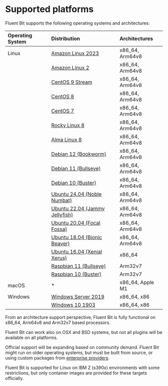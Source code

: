 # Supported platforms

Fluent Bit supports the following operating systems and architectures:

| Operating System | Distribution | Architectures |
| :--- | :--- | :--- |
| Linux | [Amazon Linux 2023](linux/amazon-linux.md) | x86_64, Arm64v8 |
|  | [Amazon Linux 2](linux/amazon-linux.md) | x86_64, Arm64v8 |
|  | [CentOS 9 Stream](linux/redhat-centos.md) | x86_64, Arm64v8 |
|  | [CentOS 8](linux/redhat-centos.md) | x86_64, Arm64v8 |
|  | [CentOS 7](linux/redhat-centos.md) | x86_64, Arm64v8 |
|  | [Rocky Linux 8](linux/redhat-centos.md) | x86_64, Arm64v8 |
|  | [Alma Linux 8](linux/redhat-centos.md) | x86_64, Arm64v8 |
|  | [Debian 12 (Bookworm)](linux/debian.md) | x86_64, Arm64v8 |
|  | [Debian 11 (Bullseye)](linux/debian.md) | x86_64, Arm64v8 |
|  | [Debian 10 (Buster)](linux/debian.md) | x86_64, Arm64v8 |
|  | [Ubuntu 24.04 (Noble Numbat)](linux/ubuntu.md) | x86_64, Arm64v8 |
|  | [Ubuntu 22.04 (Jammy Jellyfish)](linux/ubuntu.md) | x86_64, Arm64v8 |
|  | [Ubuntu 20.04 (Focal Fossa)](linux/ubuntu.md) | x86_64, Arm64v8 |
|  | [Ubuntu 18.04 (Bionic Beaver)](linux/ubuntu.md) | x86_64, Arm64v8 |
|  | [Ubuntu 16.04 (Xenial Xerus)](linux/ubuntu.md) | x86_64 |
|  | [Raspbian 11 (Bullseye)](linux/raspbian-raspberry-pi.md) | Arm32v7 |
|  | [Raspbian 10 (Buster)](linux/raspbian-raspberry-pi.md) | Arm32v7 |
| macOS | * | x86_64, Apple M1 |
| Windows | [Windows Server 2019](windows.md) | x86_64, x86 |
|  | [Windows 10 1903](windows.md) | x86_64, x86 |

From an architecture support perspective, Fluent Bit is fully functional on x86_64,
Arm64v8 and Arm32v7 based processors.

Fluent Bit can work also on OSX and BSD systems, but not all plugins will be
available on all platforms.

Official support will be expanding based on community demand. Fluent Bit might run on
older operating systems, but must be built from source, or using custom packages from
[enterprise providers](https://fluentbit.io/enterprise).

Fluent Bit is supported for Linux on IBM Z (s390x) environments with some
restrictions, but only container images are provided for these targets officially.
